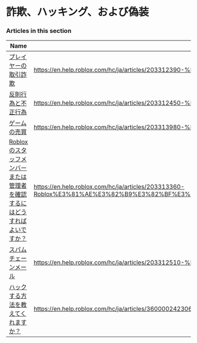 # 詐欺、ハッキング、および偽装  
### Articles in this section
Name|URL
-|-
[プレイヤーの取引詐欺](./プレイヤーの取引詐欺.html) |https://en.help.roblox.com/hc/ja/articles/203312390-%E3%83%97%E3%83%AC%E3%82%A4%E3%83%A4%E3%83%BC%E3%81%AE%E5%8F%96%E5%BC%95%E8%A9%90%E6%AC%BA
[反則行為と不正行為](./反則行為と不正行為.html) |https://en.help.roblox.com/hc/ja/articles/203312450-%E5%8F%8D%E5%89%87%E8%A1%8C%E7%82%BA%E3%81%A8%E4%B8%8D%E6%AD%A3%E8%A1%8C%E7%82%BA
[ゲームの売買](./ゲームの売買.html) |https://en.help.roblox.com/hc/ja/articles/203313980-%E3%82%B2%E3%83%BC%E3%83%A0%E3%81%AE%E5%A3%B2%E8%B2%B7
[Robloxのスタッフメンバーまたは管理者を確認するにはどうすればよいですか？](./Robloxのスタッフメンバーまたは管理者を確認するにはどうすればよいですか？.html) |https://en.help.roblox.com/hc/ja/articles/203313360-Roblox%E3%81%AE%E3%82%B9%E3%82%BF%E3%83%83%E3%83%95%E3%83%A1%E3%83%B3%E3%83%90%E3%83%BC%E3%81%BE%E3%81%9F%E3%81%AF%E7%AE%A1%E7%90%86%E8%80%85%E3%82%92%E7%A2%BA%E8%AA%8D%E3%81%99%E3%82%8B%E3%81%AB%E3%81%AF%E3%81%A9%E3%81%86%E3%81%99%E3%82%8C%E3%81%B0%E3%82%88%E3%81%84%E3%81%A7%E3%81%99%E3%81%8B-
[スパムチェーンメール](./スパムチェーンメール.html) |https://en.help.roblox.com/hc/ja/articles/203312510-%E3%82%B9%E3%83%91%E3%83%A0%E3%83%81%E3%82%A7%E3%83%BC%E3%83%B3%E3%83%A1%E3%83%BC%E3%83%AB
[ハックする方法を教えてくれますか？](./ハックする方法を教えてくれますか？.html) |https://en.help.roblox.com/hc/ja/articles/360000242306-%E3%83%8F%E3%83%83%E3%82%AF%E3%81%99%E3%82%8B%E6%96%B9%E6%B3%95%E3%82%92%E6%95%99%E3%81%88%E3%81%A6%E3%81%8F%E3%82%8C%E3%81%BE%E3%81%99%E3%81%8B-